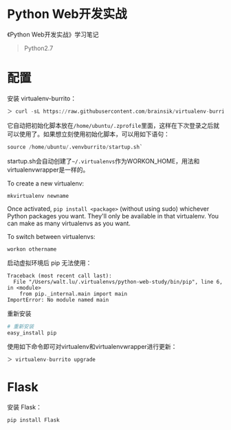 # Python Web开发实战

《Python Web开发实战》学习笔记

> Python2.7

# 配置

安装 virtualenv-burrito：

```py
＞ curl -sL https://raw.githubusercontent.com/brainsik/virtualenv-burrito/master/virtualenv-burrito.sh | $SHELL
```

它自动把初始化脚本放在`/home/ubuntu/.zprofile`里面，这样在下次登录之后就可以使用了。如果想立刻使用初始化脚本，可以用如下语句：

```py
source /home/ubuntu/.venvburrito/startup.sh`
```

startup.sh会自动创建了`~/.virtualenvs`作为WORKON_HOME，用法和virtualenvwrapper是一样的。

To create a new virtualenv:

```
mkvirtualenv newname
```

Once activated, `pip install <package>` (without using sudo) whichever Python packages you want. They'll only be available in that virtualenv. You can make as many virtualenvs as you want.

To switch between virtualenvs:
```
workon othername
```

启动虚拟环境后 pip 无法使用：
```
Traceback (most recent call last):
  File "/Users/walt.lu/.virtualenvs/python-web-study/bin/pip", line 6, in <module>
    from pip._internal.main import main
ImportError: No module named main
```

重新安装
```py
# 重新安装
easy_install pip
```

使用如下命令即可对virtualenv和virtualenvwrapper进行更新：

```py
＞ virtualenv-burrito upgrade 
```

# Flask

安装 Flask：
```py
pip install Flask
```